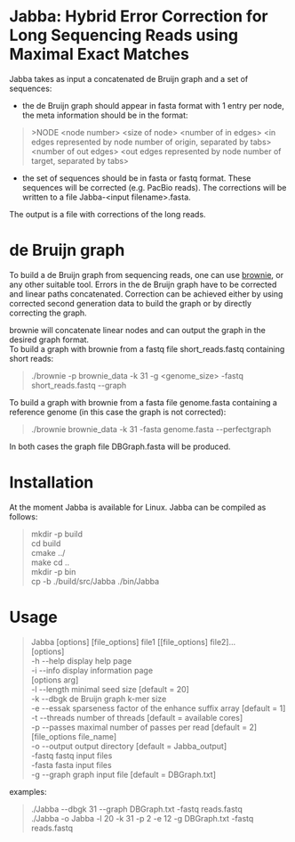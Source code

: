 Jabba: Hybrid Error Correction for Long Sequencing Reads using Maximal Exact Matches
=====

Jabba takes as input a concatenated de Bruijn graph and a set of sequences:
- the de Bruijn graph should appear in fasta format with 1 entry per node, the meta information should be in the format:  
>\>NODE	\<node number\>	\<size of node\>	\<number of in edges\>	\<in edges represented by node number of origin, separated by tabs\>	\<number of out edges\>	\<out edges represented by node number of target, separated by tabs\>  
- the set of sequences should be in fasta or fastq format. These sequences will be corrected (e.g. PacBio reads). The corrections will be written to a file Jabba-\<input filename\>.fasta.

The output is a file with corrections of the long reads.


de Bruijn graph
===============
To build a de Bruijn graph from sequencing reads, one can use [brownie](https://github.com/jfostier/brownie), or any other suitable tool. Errors in the de Bruijn graph have to be corrected and linear paths concatenated. Correction can be achieved either by using corrected second generation data to build the graph or by directly correcting the graph.

brownie will concatenate linear nodes and can output the graph in the desired graph format.  
To build a graph with brownie from a fastq file short_reads.fastq containing short reads:  
>./brownie -p brownie_data -k 31 -g \<genome_size\> -fastq short_reads.fastq --graph  

To build a graph with brownie from a fasta file genome.fasta containing a reference genome (in this case the graph is not corrected):  
>./brownie brownie_data -k 31 -fasta genome.fasta --perfectgraph  

In both cases the graph file DBGraph.fasta will be produced.

Installation
============
At the moment Jabba is available for Linux.
Jabba can be compiled as follows:
>mkdir -p build  
>cd build  
>cmake ../  
>make
>cd ..  
>mkdir -p bin  
>cp -b ./build/src/Jabba ./bin/Jabba  

Usage
=====
>Jabba [options] [file_options] file1 [[file_options] file2]...  
[options]  
  -h	--help		display help page  
  -i	--info		display information page  
 [options arg]  
  -l	--length	minimal seed size [default = 20]  
  -k	--dbgk		de Bruijn graph k-mer size  
  -e	--essak		sparseness factor of the enhance suffix array [default = 1]  
  -t	--threads	number of threads [default = available cores]  
  -p	--passes	maximal number of passes per read [default = 2]  
 [file_options file_name]  
  -o	--output	output directory [default = Jabba_output]  
  -fastq		fastq input files  
  -fasta		fasta input files  
  -g	--graph		graph input file [default = DBGraph.txt]  

examples:  
>./Jabba --dbgk 31 --graph DBGraph.txt -fastq reads.fastq  
./Jabba -o Jabba -l 20 -k 31 -p 2 -e 12 -g DBGraph.txt -fastq reads.fastq  

